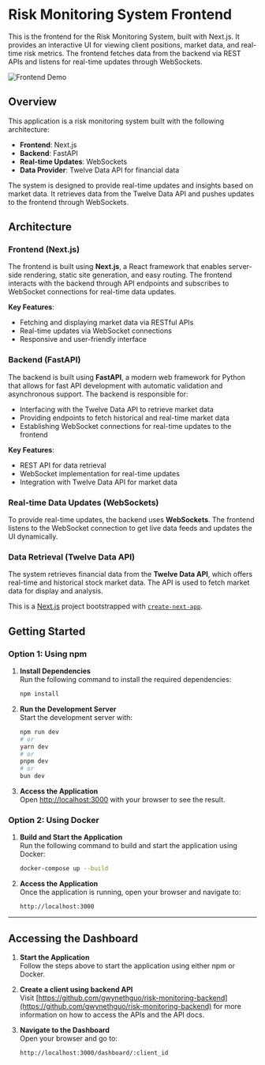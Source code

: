 # Risk Monitoring System Frontend

This is the frontend for the Risk Monitoring System, built with Next.js. It provides an interactive UI for viewing client positions, market data, and real-time risk metrics. The frontend fetches data from the backend via REST APIs and listens for real-time updates through WebSockets.

![Frontend Demo](https://github.com/user-attachments/assets/54d5727a-a3b1-4dc7-8c81-067d0c1ebd4f)


## Overview

This application is a risk monitoring system built with the following architecture:

- **Frontend**: Next.js
- **Backend**: FastAPI
- **Real-time Updates**: WebSockets
- **Data Provider**: Twelve Data API for financial data

The system is designed to provide real-time updates and insights based on market data. It retrieves data from the Twelve Data API and pushes updates to the frontend through WebSockets.

## Architecture

### Frontend (Next.js)

The frontend is built using **Next.js**, a React framework that enables server-side rendering, static site generation, and easy routing. The frontend interacts with the backend through API endpoints and subscribes to WebSocket connections for real-time data updates.

**Key Features**:

- Fetching and displaying market data via RESTful APIs
- Real-time updates via WebSocket connections
- Responsive and user-friendly interface

### Backend (FastAPI)

The backend is built using **FastAPI**, a modern web framework for Python that allows for fast API development with automatic validation and asynchronous support. The backend is responsible for:

- Interfacing with the Twelve Data API to retrieve market data
- Providing endpoints to fetch historical and real-time market data
- Establishing WebSocket connections for real-time updates to the frontend

**Key Features**:

- REST API for data retrieval
- WebSocket implementation for real-time updates
- Integration with Twelve Data API for market data

### Real-time Data Updates (WebSockets)

To provide real-time updates, the backend uses **WebSockets**. The frontend listens to the WebSocket connection to get live data feeds and updates the UI dynamically.

### Data Retrieval (Twelve Data API)

The system retrieves financial data from the **Twelve Data API**, which offers real-time and historical stock market data. The API is used to fetch market data for display and analysis.

This is a [Next.js](https://nextjs.org) project bootstrapped with [`create-next-app`](https://nextjs.org/docs/app/api-reference/cli/create-next-app).

## Getting Started

### Option 1: Using npm

1. **Install Dependencies**  
   Run the following command to install the required dependencies:

   ```bash
   npm install
   ```

2. **Run the Development Server**  
   Start the development server with:

   ```bash
   npm run dev
   # or
   yarn dev
   # or
   pnpm dev
   # or
   bun dev
   ```

3. **Access the Application**  
   Open [http://localhost:3000](http://localhost:3000) with your browser to see the result.

### Option 2: Using Docker

1. **Build and Start the Application**  
   Run the following command to build and start the application using Docker:

   ```bash
   docker-compose up --build
   ```

2. **Access the Application**  
   Once the application is running, open your browser and navigate to:
   ```
   http://localhost:3000
   ```

---

## Accessing the Dashboard

1. **Start the Application**  
   Follow the steps above to start the application using either npm or Docker.

2. **Create a client using backend API**  
   Visit [https://github.com/gwynethguo/risk-monitoring-backend](https://github.com/gwynethguo/risk-monitoring-backend) for more information on how to access the APIs and the API docs.

3. **Navigate to the Dashboard**  
   Open your browser and go to:

   ```
   http://localhost:3000/dashboard/:client_id
   ```
